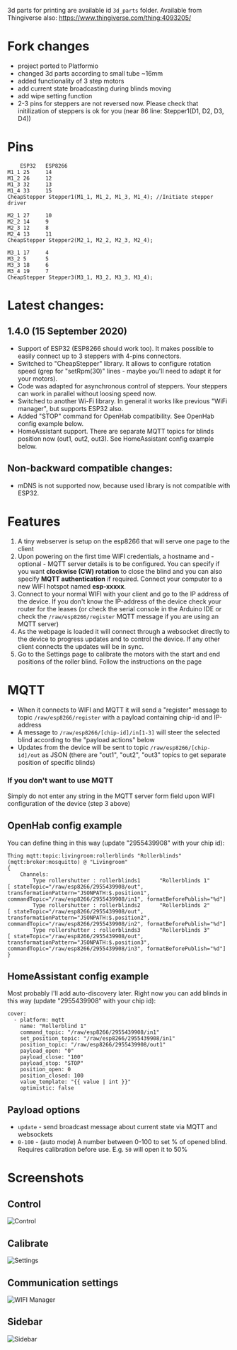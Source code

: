 3d parts for printing are available id `3d_parts` folder. Available from Thingiverse also: https://www.thingiverse.com/thing:4093205/

# Fork changes
- project ported to Platformio
- changed 3d parts according to small tube ~16mm
- added functionality of 3 step motors
- add current state broadcasting during blinds moving
- add wipe setting function
- 2-3 pins for steppers are not reversed now. Please check that initilization of steppers is ok for you (near 86 line: Stepper1(D1, D2, D3, D4))

# Pins

		ESP32   ESP8266			
	M1_1 25		14
	M1_2 26		12
	M1_3 32		13
	M1_4 33		15
	CheapStepper Stepper1(M1_1, M1_2, M1_3, M1_4); //Initiate stepper driver

	M2_1 27		10
	M2_2 14		9
	M2_3 12		8
	M2_4 13		11
	CheapStepper Stepper2(M2_1, M2_2, M2_3, M2_4);

	M3_1 17		4
	M3_2 5		5
	M3_3 18		6
	M3_4 19		7
	CheapStepper Stepper3(M3_1, M3_2, M3_3, M3_4);
	
# Latest changes:
## 1.4.0 (15 September 2020)
 - Support of ESP32 (ESP8266 should work too). It makes possible to easily connect up to 3 steppers with 4-pins connectors.
 - Switched to "CheapStepper" library. It allows to configure rotation speed (grep for "setRpm(30)" lines - maybe you'll need to adapt it for your motors).
 - Code was adapted for asynchronous control of steppers. Your steppers can work in parallel without loosing speed now.
 - Switched to another Wi-Fi library. In general it works like previous "WiFi manager", but supports ESP32 also.
 - Added "STOP" command for OpenHab compatibility. See OpenHab config example below.
 - HomeAssistant support. There are separate MQTT topics for blinds position now (out1, out2, out3). See HomeAssistant config example below.
 
## Non-backward compatible changes:
 - mDNS is not supported now, because used library is not compatible with ESP32. 


# Features
 1. A tiny webserver is setup on the esp8266 that will serve one page to the client
 2. Upon powering on the first time WIFI credentials, a hostname and - optional - MQTT server details is to be configured. You can specify if you want **clockwise (CW) rotation** to close the blind and you can also specify **MQTT authentication** if required. Connect your computer to a new WIFI hotspot named **esp-xxxxx**.
 3. Connect to your normal WIFI with your client and go to the IP address of the device. If you don't know the IP-address of the device check your router for the leases (or check the serial console in the Arduino IDE or check the `/raw/esp8266/register` MQTT message if you are using an MQTT server)
 4. As the webpage is loaded it will connect through a websocket directly to the device to progress updates and to control the device. If any other client connects the updates will be in sync.
 5. Go to the Settings page to calibrate the motors with the start and end positions of the roller blind. Follow the instructions on the page

# MQTT
- When it connects to WIFI and MQTT it will send a "register" message to topic `/raw/esp8266/register` with a payload containing chip-id and IP-address
- A message to `/raw/esp8266/[chip-id]/in[1-3]` will steer the selected blind according to the "payload actions" below
- Updates from the device will be sent to topic `/raw/esp8266/[chip-id]/out` as JSON (there are "out1", "out2", "out3" topics to get separate position of specific blinds)

### If you don't want to use MQTT
Simply do not enter any string in the MQTT server form field upon WIFI configuration of the device (step 3 above)

## OpenHab config example
You can define thing in this way (update "2955439908" with your chip id):
```
Thing mqtt:topic:livingroom:rollerblinds "Rollerblinds" (mqtt:broker:mosquitto) @ "Livingroom"
{
    Channels:
        Type rollershutter : rollerblinds1      "Rollerblinds 1"        [ stateTopic="/raw/esp8266/2955439908/out", transformationPattern="JSONPATH:$.position1", commandTopic="/raw/esp8266/2955439908/in1", formatBeforePublish="%d"]
        Type rollershutter : rollerblinds2      "Rollerblinds 2"        [ stateTopic="/raw/esp8266/2955439908/out", transformationPattern="JSONPATH:$.position2", commandTopic="/raw/esp8266/2955439908/in2", formatBeforePublish="%d"]
        Type rollershutter : rollerblinds3      "Rollerblinds 3"        [ stateTopic="/raw/esp8266/2955439908/out", transformationPattern="JSONPATH:$.position3", commandTopic="/raw/esp8266/2955439908/in3", formatBeforePublish="%d"]
}
```

## HomeAssistant config example
Most probably I'll add auto-discovery later. Right now you can add blinds in this way (update "2955439908" with your chip id):
```
cover:
  - platform: mqtt
    name: "Rollerblind 1"
    command_topic: "/raw/esp8266/2955439908/in1"
    set_position_topic: "/raw/esp8266/2955439908/in1"
    position_topic: "/raw/esp8266/2955439908/out1"
    payload_open: "0"
    payload_close: "100"
    payload_stop: "STOP"
    position_open: 0
    position_closed: 100
    value_template: "{{ value | int }}"
    optimistic: false
```


## Payload options
- `update` - send broadcast message about current state via MQTT and websockets
- `0-100` - (auto mode) A number between 0-100 to set % of opened blind. Requires calibration before use. E.g. `50` will open it to 50%

# Screenshots

## Control
![Control](https://user-images.githubusercontent.com/25607714/65042413-7933be00-d961-11e9-915c-1af87957b788.jpg)

## Calibrate
![Settings](https://user-images.githubusercontent.com/25607714/65042412-7933be00-d961-11e9-898c-ac620290863a.jpg)

## Communication settings
 ![WIFI Manager](https://user-images.githubusercontent.com/2181965/37288794-75244c84-2608-11e8-8c27-a17e1e854761.jpg)

## Sidebar
 ![Sidebar](https://user-images.githubusercontent.com/25607714/65042415-79cc5480-d961-11e9-9ee1-4ca9edb15909.jpg)
